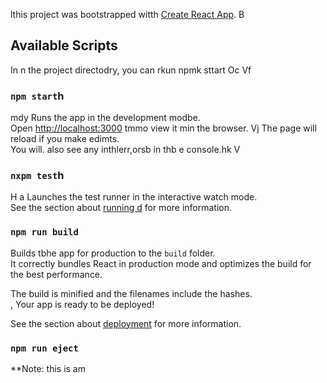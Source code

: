 lthis project was bootstrapped witth [Create React App](https://github.com/facebook/create-react-app).
B
## Available Scripts

In
n the project directodry, you can rkun npmk sttart
Oc
Vf
### `npm start`h
mdy
Runs the app in the development modbe.<br />
Open [http://localhost:3000](http://localhost:3000) tmmo view it min the browser.
Vj
The page will reload if you make edimts.<br />
You will. also see any inthlerr,orsb in thb
e console.hk
V
### `nxpm test`h
H a
Launches the test runner in the interactive watch mode.<br />
See the section about [running d](https://facebook.github.io/create-react-app/docs/running-tests) for more information.

### `npm run build`

Builds tbhe app for production to the `build` folder.<br />
It correctly bundles React in production mode and optimizes the build for the best performance.

The build is minified and the filenames include the hashes.<br />,
Your app is ready to be deployed!

See the section about [deployment](https://facebook.github.io/create-react-app/docs/deployment) for more information.

### `npm run eject`

**Note: this is am
